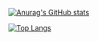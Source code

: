 
[![Anurag's GitHub stats](https://github-readme-stats.vercel.app/api?username=Hanguangwu)](https://github.com/anuraghazra/github-readme-stats)


[![Top Langs](https://github-readme-stats.vercel.app/api/top-langs/?username=Hanguangwu)](https://github.com/anuraghazra/github-readme-stats)

